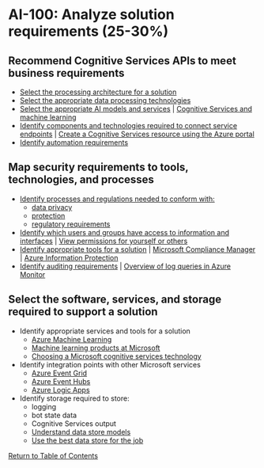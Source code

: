 # AI-100: Analyze solution requirements (25-30%)

## Recommend Cognitive Services APIs to meet business requirements
- [Select the processing architecture for a solution](https://docs.microsoft.com/en-us/azure/architecture/data-guide/technology-choices/data-science-and-machine-learning)
- [Select the appropriate data processing technologies](https://docs.microsoft.com/en-us/azure/architecture/guide/technology-choices/data-store-overview)
- [Select the appropriate AI models and services](https://docs.microsoft.com/en-us/azure/cognitive-services/welcome) | [Cognitive Services and machine learning](https://docs.microsoft.com/en-us/azure/cognitive-services/cognitive-services-and-machine-learning)
- [Identify components and technologies required to connect service endpoints](https://docs.microsoft.com/en-us/rest/api/azure/) | [Create a Cognitive Services resource using the Azure portal](https://docs.microsoft.com/en-us/azure/cognitive-services/cognitive-services-apis-create-account?tabs=multiservice%2Cwindows)
- [Identify automation requirements](https://docs.microsoft.com/en-us/azure/automation/automation-intro)

## Map security requirements to tools, technologies, and processes
- [Identify processes and regulations needed to conform with:](https://docs.microsoft.com/en-us/azure/cloud-adoption-framework/govern/policy-compliance/regulatory-compliance)
    - [data privacy](https://docs.microsoft.com/en-us/microsoft-365/compliance/gdpr-dsr-azure?view=o365-worldwide)
    - [protection](https://docs.microsoft.com/en-us/azure/security/fundamentals/protection-customer-data)
    - [regulatory requirements](https://azure.microsoft.com/en-in/blog/everything-you-ever-wanted-to-know-about-data-protection-and-more/)
- [Identify which users and groups have access to information and interfaces](https://docs.microsoft.com/en-us/azure/devops/organizations/security/permissions?view=azure-devops&tabs=preview-page) | [View permissions for yourself or others](https://docs.microsoft.com/en-us/azure/devops/organizations/security/view-permissions?view=azure-devops&tabs=preview-page)
- [Identify appropriate tools for a solution](https://docs.microsoft.com/en-us/azure/security/fundamentals/overview) | [Microsoft Compliance Manager](https://docs.microsoft.com/en-us/microsoft-365/compliance/compliance-manager-overview?view=o365-worldwide) | [Azure Information Protection](https://docs.microsoft.com/en-us/azure/information-protection/what-is-information-protection)
- [Identify auditing requirements](https://docs.microsoft.com/en-us/azure/security/fundamentals/log-audit) | [Overview of log queries in Azure Monitor](https://docs.microsoft.com/en-us/azure/azure-monitor/log-query/log-query-overview)

## Select the software, services, and storage required to support a solution
- Identify appropriate services and tools for a solution
    - [Azure Machine Learning](https://docs.microsoft.com/en-us/azure/machine-learning/overview-what-is-azure-ml)
    - [Machine learning products at Microsoft](https://docs.microsoft.com/en-us/azure/architecture/data-guide/technology-choices/data-science-and-machine-learning)
    - [Choosing a Microsoft cognitive services technology](https://docs.microsoft.com/en-us/azure/architecture/data-guide/technology-choices/cognitive-services)
- Identify integration points with other Microsoft services
    - [Azure Event Grid](https://docs.microsoft.com/en-us/azure/event-grid/overview)
    - [Azure Event Hubs](https://docs.microsoft.com/en-us/azure/event-hubs/event-hubs-about)
    - [Azure Logic Apps](https://docs.microsoft.com/en-us/azure/logic-apps/logic-apps-overview)
- Identify storage required to store:
    - logging
    - bot state data
    - Cognitive Services output
    - [Understand data store models](https://docs.microsoft.com/en-us/azure/architecture/guide/technology-choices/data-store-overview)
    - [Use the best data store for the job](https://docs.microsoft.com/en-us/azure/architecture/guide/design-principles/use-the-best-data-store)

[Return to Table of Contents](README.md)